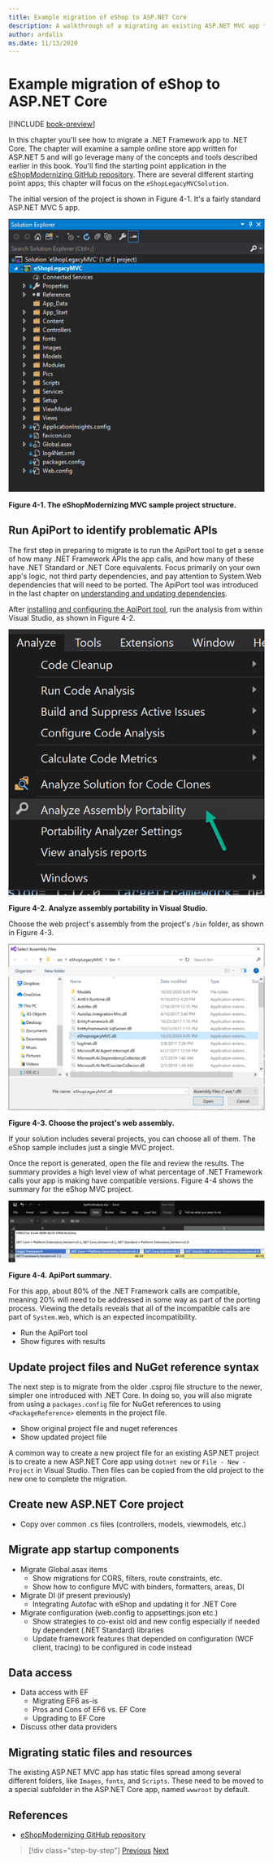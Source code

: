 ```yaml
---
title: Example migration of eShop to ASP.NET Core
description: A walkthrough of a migrating an existing ASP.NET MVC app to ASP.NET Core, using a sample online store app as a reference.
author: ardalis
ms.date: 11/13/2020
---
```


# Example migration of eShop to ASP.NET Core

[!INCLUDE [book-preview](../../../includes/book-preview.md)]

In this chapter you'll see how to migrate a .NET Framework app to .NET Core. The chapter will examine a sample online store app written for ASP.NET 5 and will go leverage many of the concepts and tools described earlier in this book. You'll find the starting point application in the [eShopModernizing GitHub repository](https://github.com/dotnet-architecture/eShopModernizing). There are several different starting point apps; this chapter will focus on the `eShopLegacyMVCSolution`.

The initial version of the project is shown in Figure 4-1. It's a fairly standard ASP.NET MVC 5 app.

![Figure 4-1](media/Figure4-1.png)

**Figure 4-1. The eShopModernizing MVC sample project structure.**

## Run ApiPort to identify problematic APIs

The first step in preparing to migrate is to run the ApiPort tool to get a sense of how many .NET Framework APIs the app calls, and how many of these have .NET Standard or .NET Core equivalents. Focus primarily on your own app's logic, not third party dependencies, and pay attention to System.Web dependencies that will need to be ported. The ApiPort tool was introduced in the last chapter on [understanding and updating dependencies](/understand-update-dependencies.md).

After [installing and configuring the ApiPort tool](https://docs.microsoft.com/dotnet/standard/analyzers/portability-analyzer), run the analysis from within Visual Studio, as shown in Figure 4-2.

![Figure 4-2](media/Figure4-2.png)

**Figure 4-2. Analyze assembly portability in Visual Studio.**

Choose the web project's assembly from the project's `/bin` folder, as shown in Figure 4-3.

![Figure 4-3](media/Figure4-3.png)

**Figure 4-3. Choose the project's web assembly.**

If your solution includes several projects, you can choose all of them. The eShop sample includes just a single MVC project.

Once the report is generated, open the file and review the results. The summary provides a high level view of what percentage of .NET Framework calls your app is making have compatible versions. Figure 4-4 shows the summary for the eShop MVC project.

![Figure 4-4](media/Figure4-4.png)

**Figure 4-4. ApiPort summary.**

For this app, about 80% of the .NET Framework calls are compatible, meaning 20% will need to be addressed in some way as part of the porting process. Viewing the details reveals that all of the incompatible calls are part of `System.Web`, which is an expected incompatibility.

- Run the ApiPort tool
- Show figures with results

## Update project files and NuGet reference syntax

The next step is to migrate from the older .csproj file structure to the newer, simpler one introduced with .NET Core. In doing so, you will also migrate from using a `packages.config` file for NuGet references to using `<PackageReference>` elements in the project file.

- Show original project file and nuget references
- Show updated project file

A common way to create a new project file for an existing ASP.NET project is to create a new ASP.NET Core app using `dotnet new` or `File - New - Project` in Visual Studio. Then files can be copied from the old project to the new one to complete the migration.

## Create new ASP.NET Core project

- Copy over common .cs files (controllers, models, viewmodels, etc.)

## Migrate app startup components

- Migrate Global.asax items
  - Show migrations for CORS, filters, route constraints, etc.
  - Show how to configure MVC with binders, formatters, areas, DI
- Migrate DI (if present previously)
  - Integrating Autofac with eShop and updating it for .NET Core
- Migrate configuration (web.config to appsettings.json etc.)
  - Show strategies to co-exist old and new config especially if needed by dependent (.NET Standard) libraries
  - Update framework features that depended on configuration (WCF client, tracing) to be configured in code instead
  

## Data access

- Data access with EF
  - Migrating EF6 as-is
  - Pros and Cons of EF6 vs. EF Core
  - Upgrading to EF Core
- Discuss other data providers

## Migrating static files and resources

The existing ASP.NET MVC app has static files spread among several different folders, like `Images`, `fonts`, and `Scripts`. These need to be moved to a special subfolder in the ASP.NET Core app, named `wwwroot` by default.

## References

- [eShopModernizing GitHub repository](https://github.com/dotnet-architecture/eShopModernizing)

>[!div class="step-by-step"]
>[Previous](strategies-migrating-in-production.md)
>[Next](deployment-scenarios.md)

